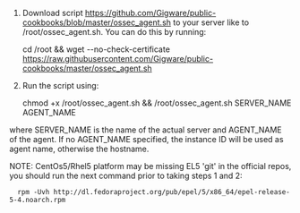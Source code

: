 1. Download script https://github.com/Gigware/public-cookbooks/blob/master/ossec_agent.sh to your server like to /root/ossec_agent.sh. You can do this by running:


      cd /root && wget --no-check-certificate https://raw.githubusercontent.com/Gigware/public-cookbooks/master/ossec_agent.sh

2. Run the script using:

      chmod +x /root/ossec_agent.sh && /root/ossec_agent.sh SERVER_NAME AGENT_NAME


where SERVER_NAME is the name of the actual server and AGENT_NAME of the agent. If no AGENT_NAME specified, the instance ID will be used as agent name, otherwise the hostname.

NOTE: CentOs5/Rhel5 platform may be missing EL5 'git' in the official repos, you should run the next command prior to taking steps 1 and 2:

      rpm -Uvh http://dl.fedoraproject.org/pub/epel/5/x86_64/epel-release-5-4.noarch.rpm
